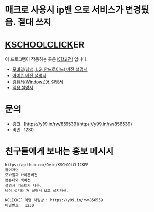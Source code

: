 # 매크로 사용시 ip밴 으로 서비스가 변경됬음. 절대 쓰지 

# [KSCHOOLCLICK](https://kschoolclick.netlify.app/)ER

이 프로그램이 작동하는 곳은 [K학교전!](https://kschoolclick.netlify.app/) 입니다.

 - [모바일(삼성, LG, 안드로이드) 버전 설명서](https://github.com/Oein/KSCHOOLCLICKER/blob/main/README_m.md)
 - [아이폰 버전 설명서](https://github.com/Oein/KSCHOOLCLICKER/blob/main/README_i.md)
 - [컴퓨터(Windows)용 설명서](https://github.com/Oein/KSCHOOLCLICKER/blob/main/README_w.md)
 - [맥용 설명서](https://github.com/Oein/KSCHOOLCLICKER/blob/main/README_a.md)
 
# 문의

 - 링크 : [https://y99.in/rw/856539](https://y99.in/rw/856539)
 - 비번 : 1230

# 친구들에게 보내는 홍보 메시지

```
https://github.com/Oein/KSCHOOLCLICKER 
들어가면 
모바일과 아이폰버전 
컴퓨터와 맥버전
설명서 리스트가 나옴.
님이 설치할 거 설명서 보고 설치하셈.

KCLICKER 익명 채팅방 : https://y99.in/rw/856539
비밀번호 : 1230
```

